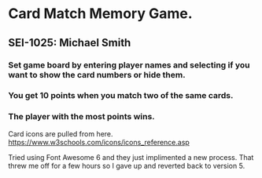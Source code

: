 # Card Match Memory Game.

## SEI-1025: Michael Smith

### Set game board by entering player names and selecting if you want to show the card numbers or hide them.

### You get 10 points when you match two of the same cards.

### The player with the most points wins.

Card icons are pulled from here.
https://www.w3schools.com/icons/icons_reference.asp

Tried using Font Awesome 6 and they just implimented a new process. That threw me off for a few hours so I gave up and reverted back to version 5.
